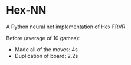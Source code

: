 # Hex-NN
A Python neural net implementation of Hex FRVR

Before (average of 10 games):
- Made all of the moves: 4s
- Duplication of board: 2.2s